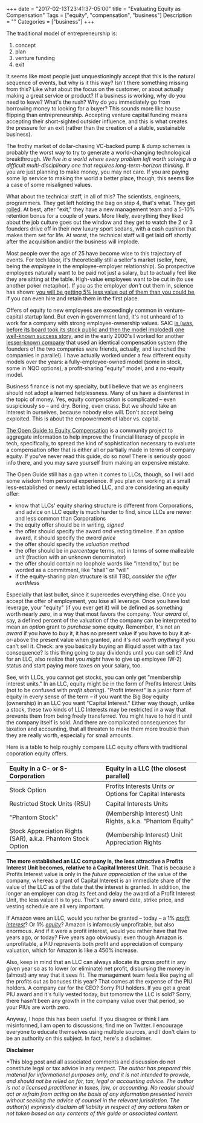 +++
date = "2017-02-13T23:41:37-05:00"
title = "Evaluating Equity as Compensation"
Tags = ["equity", "compensation", "business"]
Description = ""
Categories = ["business"]
+++

The traditional model of entrepreneurship is:

1. concept
2. plan
3. venture funding
4. exit

It seems like most people just unquestioningly accept that this is the natural sequence of events, but why is it this way? Isn't there something missing from this? Like what about the focus on the customer, or about actually making a great service or product? If a business is working, why do you need to leave? What's the rush? Why do you immediately go from borrowing money to looking for a buyer? This sounds more like house flipping than entrepreneurship. Accepting venture capital funding means accepting their short-sighted outsider influence, and this is what creates the pressure for an exit (rather than the creation of a stable, sustainable business). 

The frothy market of dollar-chasing VC-backed pump & dump schemes is probably the worst way to try to generate a world-changing technological breakthrough. *We live in a world where every problem left worth solving is a difficult multi-disciplinary one that requires long-term-horizon thinking*. If you are just planning to make money, you may not care. If you are paying some lip service to making the world a better place, though, this seems like a case of some misaligned values.

What about the technical staff, in all of this? The scientists, engineers, programmers. They get left holding the bag on step 4, that's what. They get [rolled](http://www.urbandictionary.com/define.php?term=rolled&defid=175634). At best, after "exit," they have a new management team and a 5-10% retention bonus for a couple of years. More likely, everything they liked about the job culture goes out the window and they get to watch the 2 or 3 founders drive off in their new luxury sport sedans, with a cash cushion that makes them set for life. At worst, the technical staff will get laid off shortly after the acquisition and/or the business will implode.

Most people over the age of 25 have become wise to this trajectory of events. For tech labor, it's theoretically still a seller's market (seller, here, being the *employee* in the employee-employer relationship). So prospective employees naturally want to be paid not just a salary, but to actually feel like they are sitting at the table. High-value employees want to be cut in (to use another poker metaphor). If you as the employer *don't* cut them in, science has shown: [you will be getting 5% less value out of them than you could be](http://esop.com/pdf/esopHistoryAndResearch/researchEvidence.pdf), if you can even hire and retain them in the first place.

Offers of equity to new employees are exceedingly common in venture-capital startup land. But even in government land, it's not unheard of to work for a company with strong employee-ownership values. SAIC [is (was, before its board took its stock public and then the model imploded) one well-known success story](http://www.beyster.com/SAIC-Solution-Singh-Review.pdf), and in the early 2000's I worked for another [lesser-known company](https://www.parsons.com/markets/Pages/Sparta.aspx) that used an identical compensation system (the founders of the two companies were friends, actually, and launched the companies in parallel). I have actually worked under a few different equity models over the years: a fully-employee-owned model (some in stock, some in NQO options), a profit-sharing "equity" model, and a no-equity model.

Business finance is not my specialty, but I believe that we as engineers should not adopt a learned helplessness. Many of us have a disinterest in the topic of money. Yes, equity compensation is complicated – even suspiciously so – and dry. Boring, even crass. But we should take an interest in ourselves, because nobody else will. Don't accept being exploited. This is about the empowerment of labor vs. capital.

[The Open Guide to Equity Compensation](https://github.com/jlevy/og-equity-compensation) is a community project to aggregate information to help improve the financial literacy of people in tech, specifically, to spread the kind of sophistication necessary to evaluate a compensation offer that is either all or partially made in terms of company equity. If you've never read this guide, do so now! There is seriously good info there, and you may save yourself from making an expensive mistake.

The Open Guide still has a gap when it comes to LLCs, though, so I will add some wisdom from personal experience. If you plan on working at a small less-established or newly established LLC, and are considering an equity offer:

- know that LLCs' equity sharing structure is different from Corporations, and advice on LLC equity is much harder to find, since LLCs are newer and less common than Corporations
- the equity offer should be in writing, *signed*
- the offer should specify the award *and* vesting timeline. If an *option* award, it should specify the *award* *price*
- the offer should specify the *valuation method*
- the offer should be in *percentage* terms, not in terms of some malleable *unit* (fraction with an unknown denominator)
- the offer should contain no loophole words like "intend to," but be worded as a commitment, like "shall" or "will"
- if the equity-sharing plan structure is still TBD, *consider the offer worthless*

Especially that last bullet, since it supercedes everything else. Once you accept the offer of employment, you lose all leverage. Once you have lost leverage, your "equity" (if you ever get it) will be defined as something worth nearly zero, in a way that most favors the company. Your *award* of, say, a defined percent of the valuation of the company can be interpreted to mean an *option* grant to *purchase* some equity. Remember, it's not an *award* if you have to *buy* it, it has no present value if you have to buy it at-or-above the present value when granted, and it's not *worth anything* if you can't sell it. Check: are you basically buying an illiquid asset with a tax consequence? Is this thing going to pay dividends until you can sell it? And for an LLC, also realize that you *might* have to give up employee (W-2) status and start paying more taxes on your salary, too.

See, with LLCs, you cannot get stocks, you can only get "membership interest units." In an LLC, equity might be in the form of Profits Interest Units (not to be confused with *profit sharing*). "Profit interest" is a junior form of equity in every sense of the term – if you want the Big Boy equity (ownership) in an LLC you want "Capital Interest." Either way though, unlike a stock, these two kinds of LLC Interests may be restricted in a way that prevents them from being freely transferred. You might have to hold it until the company itself is sold. And there are complicated consequences for taxation and accounting, that all threaten to make them more trouble than they are really worth, especially for small amounts.

Here is a table to help roughly compare LLC equity offers with traditional coporation equity offers.

| Equity in a C- or S-Corporation          | Equity in a LLC (the closest parallel)   |
| :--------------------------------------- | :--------------------------------------- |
| Stock Option                             | Profits Interests Units *or* Options for Capital Interests |
| Restricted Stock Units (RSU)             | Capital Interests Units                  |
| "Phantom Stock"                          | (Membership Interest) Unit Rights, a.k.a. "Phantom Equity" |
| Stock Appreciation Rights (SAR), a.k.a. Phantom Stock Option | (Membership Interest) Unit Appreciation Rights |

**The more established an LLC company is, the less attractive a Profits Interest Unit becomes, relative to a Capital Interest Unit.** That is because a Profits Interest value is only in the *future appreciation* of the value of the company, whereas a grant of Capital Interest is an immediate share of the value of the LLC as of the date that the interest is granted. In addition, the longer an employer can drag its feet and delay the award of a Profit Interest Unit, the less value it is to you. That's why award date, strike price, and vesting schedule are all very important.

If Amazon were an LLC, would you rather be granted – today – a 1% [*profit interest*](https://ycharts.com/companies/AMZN/profit_margin)? Or 1% [*equity*](https://ycharts.com/companies/AMZN/market_cap)? Amazon is infamously unprofitable, but also enormous. And if it were a profit interest, would you rather have that five years ago, or today? Five years ago obviously: even though Amazon is unprofitable, a PIU represents both profit and appreciation of company valuation, which for Amazon is like a 450% increase.

Also, keep in mind that an LLC can always allocate its gross profit in any given year so as to lower (or eliminate) net profit, disbursing the money in (almost) any way that it sees fit. The management team feels like paying all the profits out as bonuses this year? That comes at the expense of the PIU holders. A company car for the CEO? Sorry PIU holders. If you get a great PIU award and it's fully vested today, but tomorrow the LLC is sold? Sorry, there hasn't been any growth in the company value over that period, so your PIUs are worth zero.

Anyway, I hope this has been useful. If you disagree or think I am misinformed, I am open to discussions; find me on Twitter. I encourage everyone to educate themselves using multiple sources, and I don't claim to be an authority on this subject. In fact, here's a disclaimer.

**Disclaimer**

*This blog post and all associated comments and discussion do not constitute legal or tax advice in any respect. *The author has prepared this material for informational purposes only, and it is not intended to provide, and should not be relied on for, tax, legal or accounting advice. The author is not a licensed practitioner in taxes, law, or accounting. No reader should act or refrain from acting on the basis of any information presented herein without seeking the advice of counsel in the relevant jurisdiction. The author(s) expressly disclaim all liability in respect of any actions taken or not taken based on any contents of this guide or associated content.*